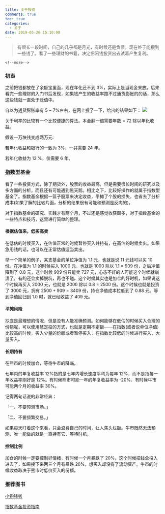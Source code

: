 ```yaml
---
title: 关于投资
comments: true
toc: true
categories:
  - 关于
date: 2019-05-26 15:10:00
---
```


>有很长一段时间，自己的几乎都是月光，有时候还是负债，现在终于能攒到一些钱了。看了一些理财的书籍，决定把闲钱投资出去试着产生复利。
	
	<!--more-->

### 初衷

之前把钱都放在了余额宝里面，现在年化还不到 3%，实际上是当现金来放。后来看完一些理财的入门书后发现，如果钱产生的收益率跑不过通货膨胀的的话，那么这些钱就一直处于贬值中。

自以为通货膨胀率有 5 ~ 7%左右，在网上搜了一下，给出的结果如下：
![](/uploads/202001/tonghuopengzhang.jpg)

关于利率的比较有一个比较便捷的算法。本金翻一倍需要年数 = 72 除以年化收益。

假设一万块钱变成两万元:

若年化收益和银行的一致为 3%，一共需要 24 年。

若年化收益为 12 %，仅需要 6 年。
	

### 指数型基金

看了一些投资方式，除了期货外，股票的收益最高，但是需要很长时间的研究以及多方面的分析，而且还有可能遇到黑天鹅。相比之下，比较好操作的就属于指数型基金了。指数基金根据一篮子股票来决定收益，平摊了个股的损失，也省去了分析成本(如果了解的比较片面，分析的结果很有可能和预测是反向的)。

对于指数基金的研究、实践才有两个月，不过还是感觉收获颇多，对于指数基金的一些特点和技巧，这里进行简单的整理。

#### 根据估值来，低买高卖 

在低估的时候买入，在估值正常的时候暂停买入并持有，在高估的时候卖出。如果急用钱的话，也可以在正常估值适当卖出。

举一个简单的例子，某支基金的单位净值为 1.1 元，也就是说 11 元钱可以买 10 份。在净值为 1.1 的时候买入 1000 元，也就是 1000 除以 1.1 = 909 份，之后净值降到了 0.8 元，这个时候 909 份只能卖 727 元，心态不好的人可能这个时候就崩溃了，有的还会卖掉脱坑，再也不碰。这个时候其实也是加仓的好时机，如果说这个时候再买入 2000 元，也就是 2000 除以 0.8 = 2500 份。这个时候也就是投资了 3000 元，拥有 2500 + 909 = 3409 份，持仓净值成本拉低到了 0.88 元。等到净值回归到 1.0 时，就已经收益了 409 元。

#### 平摊风险 
	
抄底是最理想的情况，但是没有人能准确预测。如何能够在低估的时候买入合理的份额呢，可以使用慧定投的方式，也就是定期不定额——在指数(或者说单位净值)比较高的时候，买入少量的份额或者暂停买入，在指数比较低的时候进行买入、大量买入。
	
#### 长期持有 
	
在熊市的时候加仓，等待牛市的降临。

七年内的年复收益率 12%指的是七年内增长速度平均为每年 12%，而不是指每一年收益率刚好是 12%。有时候熊市可能一年的年复收益率为 -20%，有时候牛市可能两个月的收益率 30%。

记得两句话说的非常经典：

「一、不要预测市场。」

「二、不要频繁交易。」

如果每天盯着这个来看，只会浪费自己的时间，让人焦头烂额。牛市既然无法预测，唯一能做的就是一直持有它，等待时机。
	
#### 控制比例 
	
加仓的时候一定要控制好情绪，有时候一个月暴跌了 20%，这个时候把钱全投入进去了，如果接下来两三个月有暴跌 20%，想买入却没有了流动资产。牛市的时候收益取决于熊市时低价买入的份额。
	
### 推荐图书

[小狗钱钱](https://book.douban.com/subject/3576486/)

[指数基金投资指南](https://book.douban.com/subject/27204860/)